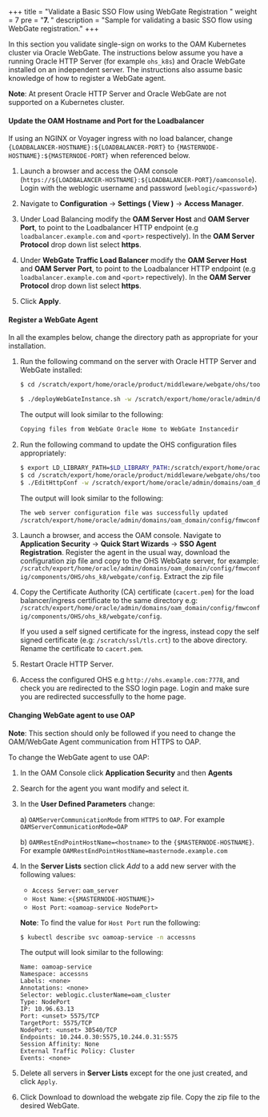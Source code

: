 +++
title = "Validate a Basic SSO Flow using WebGate Registration "
weight = 7
pre = "<b>7. </b>"
description = "Sample for validating a basic SSO flow using WebGate registration."
+++

In this section you validate single-sign on works to the OAM Kubernetes cluster via Oracle WebGate. The instructions below assume you have a running Oracle HTTP Server (for example `ohs_k8s`) and Oracle WebGate installed on an independent server. The instructions also assume basic knowledge of how to register a WebGate agent. 

**Note**: At present Oracle HTTP Server and Oracle WebGate are not supported on a Kubernetes cluster.

#### Update the OAM Hostname and Port for the Loadbalancer

If using an NGINX or Voyager ingress with no load balancer, change `{LOADBALANCER-HOSTNAME}:${LOADBALANCER-PORT}` to `{MASTERNODE-HOSTNAME}:${MASTERNODE-PORT}` when referenced below.

1. Launch a browser and access the OAM console (`https://${LOADBALANCER-HOSTNAME}:${LOADBALANCER-PORT}/oamconsole`). Login with the weblogic username and password (`weblogic/<password>`)


1. Navigate to **Configuration** → **Settings ( View )** → **Access Manager**.

1. Under Load Balancing modify the **OAM Server Host** and **OAM Server Port**, to point to the Loadbalancer HTTP endpoint (e.g `loadbalancer.example.com` and `<port>` respectively). In the **OAM Server Protocol** drop down list select **https**.

1. Under **WebGate Traffic Load Balancer** modify the **OAM Server Host** and **OAM Server Port**, to point to the Loadbalancer HTTP endpoint (e.g `loadbalancer.example.com` and `<port>` repectively). In the **OAM Server Protocol** drop down list select **https**. 

1. Click **Apply**.

#### Register a WebGate Agent

In all the examples below, change the directory path as appropriate for your installation.

1. Run the following command on the server with Oracle HTTP Server and WebGate installed:

   ```bash
   $ cd /scratch/export/home/oracle/product/middleware/webgate/ohs/tools/deployWebGate

   $ ./deployWebGateInstance.sh -w /scratch/export/home/oracle/admin/domains/oam_domain/config/fmwconfig/components/OHS/ohs_k8s -oh /scratch/export/home/oracle/product/middleware -ws ohs
   ```

   The output will look similar to the following:
   
   ```bash
   Copying files from WebGate Oracle Home to WebGate Instancedir
   ```
   
1. Run the following command to update the OHS configuration files appropriately:

   ```bash  
   $ export LD_LIBRARY_PATH=$LD_LIBRARY_PATH:/scratch/export/home/oracle/product/middleware/lib
   $ cd /scratch/export/home/oracle/product/middleware/webgate/ohs/tools/setup/InstallTools/
   $ ./EditHttpConf -w /scratch/export/home/oracle/admin/domains/oam_domain/config/fmwconfig/components/OHS/ohs_k8s -oh /scratch/export/home/oracle/product/middleware
   ```
   
   The output will look similar to the following:

   ```bash 
   The web server configuration file was successfully updated
   /scratch/export/home/oracle/admin/domains/oam_domain/config/fmwconfig/components/OHS/ohs_k8s/httpd.conf has been backed up as /scratch/export/home/oracle/admin/domains/oam_domain/config/fmwconfig/components/OHS/ohs_k8s/httpd.conf.ORIG   
   ```

1. Launch a browser, and access the OAM console. Navigate to **Application Security** → **Quick Start Wizards** → **SSO Agent Registration**. Register the agent in the usual way, download the configuration zip file and copy to the OHS WebGate server, for example: `/scratch/export/home/oracle/admin/domains/oam_domain/config/fmwconfig/components/OHS/ohs_k8/webgate/config`. Extract the zip file

1. Copy the Certificate Authority (CA) certificate (`cacert.pem`) for the load balancer/ingress certificate to the same directory e.g: `/scratch/export/home/oracle/admin/domains/oam_domain/config/fmwconfig/components/OHS/ohs_k8/webgate/config`.

   If you used a self signed certificate for the ingress, instead copy the self signed certificate (e.g: `/scratch/ssl/tls.crt`) to the above directory. Rename the certificate to `cacert.pem`.

1. Restart Oracle HTTP Server.

1. Access the configured OHS e.g `http://ohs.example.com:7778`, and check you are redirected to the SSO login page. Login and make sure you are redirected successfully to the home page.





#### Changing WebGate agent to use OAP

**Note**: This section should only be followed if you need to change the OAM/WebGate Agent communication from HTTPS to OAP.

To change the WebGate agent to use OAP:

1. In the OAM Console click **Application Security** and then **Agents**

1. Search for the agent you want modify and select it.

1. In the **User Defined Parameters** change:

   a) `OAMServerCommunicationMode` from `HTTPS` to `OAP`. For example `OAMServerCommunicationMode=OAP`
   
   b) `OAMRestEndPointHostName=<hostname>` to the `{$MASTERNODE-HOSTNAME}`. For example `OAMRestEndPointHostName=masternode.example.com`

1. In the **Server Lists** section click *Add* to a add new server with the following values:

   * `Access Server`: `oam_server`
   * `Host Name`: `<{$MASTERNODE-HOSTNAME}>`
   * `Host Port`: `<oamoap-service NodePort>`

   **Note**: To find the value for `Host Port` run the following:

   ```bash
   $ kubectl describe svc oamoap-service -n accessns
   ```
   
   The output will look similar to the following:
   
   ```
   Name: oamoap-service
   Namespace: accessns
   Labels: <none>
   Annotations: <none>
   Selector: weblogic.clusterName=oam_cluster
   Type: NodePort
   IP: 10.96.63.13
   Port: <unset> 5575/TCP
   TargetPort: 5575/TCP
   NodePort: <unset> 30540/TCP
   Endpoints: 10.244.0.30:5575,10.244.0.31:5575
   Session Affinity: None
   External Traffic Policy: Cluster
   Events: <none>
   ```

1. Delete all servers in **Server Lists** except for the one just created, and click `Apply`.

1. Click Download to download the webgate zip file. Copy the zip file to the desired WebGate.

